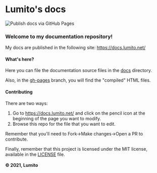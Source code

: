 # Lumito's docs

![Publish docs via GitHub Pages](https://github.com/LumitoLuma/docs/workflows/Publish%20docs%20via%20GitHub%20Pages/badge.svg)

### Welcome to my documentation repository!

My docs are published in the following site: https://docs.lumito.net/

#### What's here?

Here you can file the documentation source files in the [docs](https://github.com/LumitoLuma/docs/tree/master/docs) directory.

Also, in the [gh-pages](https://github.com/LumitoLuma/docs/tree/gh-pages) branch, you will find the "compiled" HTML files.

#### Contributing

There are two ways:

1. Go to https://docs.lumito.net/ and click on the pencil icon at the beginning of the page you want to modify.
2. Browse this repo for the file that you want to edit.

Remember that you'll need to Fork->Make changes->Open a PR to contribute.

Finally, remember that this project is licensed under the MIT license, available in the [LICENSE](https://github.com/LumitoLuma/docs/blob/master/LICENSE) file.
<br><br>
**© 2021, Lumito**